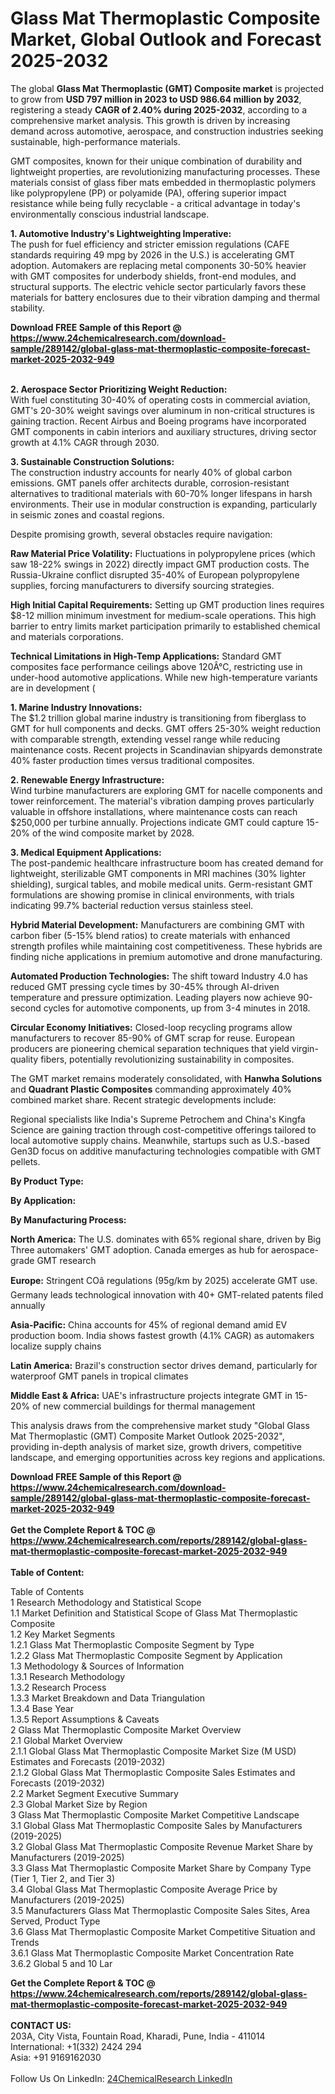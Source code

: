 <h1>Glass Mat Thermoplastic Composite Market, Global Outlook and Forecast 2025-2032</h1><p>The global <strong>Glass Mat Thermoplastic (GMT) Composite market</strong> is projected to grow from <strong>USD 797 million in 2023 to USD 986.64 million by 2032</strong>, registering a steady <strong>CAGR of 2.40% during 2025-2032</strong>, according to a comprehensive market analysis. This growth is driven by increasing demand across automotive, aerospace, and construction industries seeking sustainable, high-performance materials.</p><p>GMT composites, known for their unique combination of durability and lightweight properties, are revolutionizing manufacturing processes. These materials consist of glass fiber mats embedded in thermoplastic polymers like polypropylene (PP) or polyamide (PA), offering superior impact resistance while being fully recyclable - a critical advantage in today's environmentally conscious industrial landscape.</p><p><strong>1. Automotive Industry's Lightweighting Imperative:</strong><br>
The push for fuel efficiency and stricter emission regulations (CAFE standards requiring 49 mpg by 2026 in the U.S.) is accelerating GMT adoption. Automakers are replacing metal components 30-50% heavier with GMT composites for underbody shields, front-end modules, and structural supports. The electric vehicle sector particularly favors these materials for battery enclosures due to their vibration damping and thermal stability.</p><div><b>Download FREE Sample of this Report @ 
            <a href="https://www.24chemicalresearch.com/download-sample/289142/global-glass-mat-thermoplastic-composite-forecast-market-2025-2032-949">
            https://www.24chemicalresearch.com/download-sample/289142/global-glass-mat-thermoplastic-composite-forecast-market-2025-2032-949</a></b></div><br><p><strong>2. Aerospace Sector Prioritizing Weight Reduction:</strong><br>
With fuel constituting 30-40% of operating costs in commercial aviation, GMT's 20-30% weight savings over aluminum in non-critical structures is gaining traction. Recent Airbus and Boeing programs have incorporated GMT components in cabin interiors and auxiliary structures, driving sector growth at 4.1% CAGR through 2030.</p><p><strong>3. Sustainable Construction Solutions:</strong><br>
The construction industry accounts for nearly 40% of global carbon emissions. GMT panels offer architects durable, corrosion-resistant alternatives to traditional materials with 60-70% longer lifespans in harsh environments. Their use in modular construction is expanding, particularly in seismic zones and coastal regions.</p><p>Despite promising growth, several obstacles require navigation:</p><p><strong>Raw Material Price Volatility:</strong> Fluctuations in polypropylene prices (which saw 18-22% swings in 2022) directly impact GMT production costs. The Russia-Ukraine conflict disrupted 35-40% of European polypropylene supplies, forcing manufacturers to diversify sourcing strategies.</p><p><strong>High Initial Capital Requirements:</strong> Setting up GMT production lines requires $8-12 million minimum investment for medium-scale operations. This high barrier to entry limits market participation primarily to established chemical and materials corporations.</p><p><strong>Technical Limitations in High-Temp Applications:</strong> Standard GMT composites face performance ceilings above 120Â°C, restricting use in under-hood automotive applications. While new high-temperature variants are in development (
    </p><p><strong>1. Marine Industry Innovations:</strong><br>
The $1.2 trillion global marine industry is transitioning from fiberglass to GMT for hull components and decks. GMT offers 25-30% weight reduction with comparable strength, extending vessel range while reducing maintenance costs. Recent projects in Scandinavian shipyards demonstrate 40% faster production times versus traditional composites.</p><p><strong>2. Renewable Energy Infrastructure:</strong><br>
Wind turbine manufacturers are exploring GMT for nacelle components and tower reinforcement. The material's vibration damping proves particularly valuable in offshore installations, where maintenance costs can reach $250,000 per turbine annually. Projections indicate GMT could capture 15-20% of the wind composite market by 2028.</p><p><strong>3. Medical Equipment Applications:</strong><br>
The post-pandemic healthcare infrastructure boom has created demand for lightweight, sterilizable GMT components in MRI machines (30% lighter shielding), surgical tables, and mobile medical units. Germ-resistant GMT formulations are showing promise in clinical environments, with trials indicating 99.7% bacterial reduction versus stainless steel.</p><p><strong>Hybrid Material Development:</strong> Manufacturers are combining GMT with carbon fiber (5-15% blend ratios) to create materials with enhanced strength profiles while maintaining cost competitiveness. These hybrids are finding niche applications in premium automotive and drone manufacturing.</p><p><strong>Automated Production Technologies:</strong> The shift toward Industry 4.0 has reduced GMT pressing cycle times by 30-45% through AI-driven temperature and pressure optimization. Leading players now achieve 90-second cycles for automotive components, up from 3-4 minutes in 2018.</p><p><strong>Circular Economy Initiatives:</strong> Closed-loop recycling programs allow manufacturers to recover 85-90% of GMT scrap for reuse. European producers are pioneering chemical separation techniques that yield virgin-quality fibers, potentially revolutionizing sustainability in composites.</p><p>The GMT market remains moderately consolidated, with <strong>Hanwha Solutions</strong> and <strong>Quadrant Plastic Composites</strong> commanding approximately 40% combined market share. Recent strategic developments include:</p><p>Regional specialists like India's Supreme Petrochem and China's Kingfa Science are gaining traction through cost-competitive offerings tailored to local automotive supply chains. Meanwhile, startups such as U.S.-based Gen3D focus on additive manufacturing technologies compatible with GMT pellets.</p><p><strong>By Product Type:</strong></p><p><strong>By Application:</strong></p><p><strong>By Manufacturing Process:</strong></p><p><strong>North America:</strong> The U.S. dominates with 65% regional share, driven by Big Three automakers' GMT adoption. Canada emerges as hub for aerospace-grade GMT research</p><p><strong>Europe:</strong> Stringent COâ regulations (95g/km by 2025) accelerate GMT use. Germany leads technological innovation with 40+ GMT-related patents filed annually</p><p><strong>Asia-Pacific:</strong> China accounts for 45% of regional demand amid EV production boom. India shows fastest growth (4.1% CAGR) as automakers localize supply chains</p><p><strong>Latin America:</strong> Brazil's construction sector drives demand, particularly for waterproof GMT panels in tropical climates</p><p><strong>Middle East &amp; Africa:</strong> UAE's infrastructure projects integrate GMT in 15-20% of new commercial buildings for thermal management</p><p>This analysis draws from the comprehensive market study "Global Glass Mat Thermoplastic (GMT) Composite Market Outlook 2025-2032", providing in-depth analysis of market size, growth drivers, competitive landscape, and emerging opportunities across key regions and applications.</p><div><b>Download FREE Sample of this Report @ 
            <a href="https://www.24chemicalresearch.com/download-sample/289142/global-glass-mat-thermoplastic-composite-forecast-market-2025-2032-949">
            https://www.24chemicalresearch.com/download-sample/289142/global-glass-mat-thermoplastic-composite-forecast-market-2025-2032-949</a></b></div><br><div><b>Get the Complete Report & TOC @ 
            <a href="https://www.24chemicalresearch.com/reports/289142/global-glass-mat-thermoplastic-composite-forecast-market-2025-2032-949">
            https://www.24chemicalresearch.com/reports/289142/global-glass-mat-thermoplastic-composite-forecast-market-2025-2032-949</a></b></div><br>
            <b>Table of Content:</b><p>Table of Contents<br />
1 Research Methodology and Statistical Scope<br />
1.1 Market Definition and Statistical Scope of Glass Mat Thermoplastic Composite<br />
1.2 Key Market Segments<br />
1.2.1 Glass Mat Thermoplastic Composite Segment by Type<br />
1.2.2 Glass Mat Thermoplastic Composite Segment by Application<br />
1.3 Methodology & Sources of Information<br />
1.3.1 Research Methodology<br />
1.3.2 Research Process<br />
1.3.3 Market Breakdown and Data Triangulation<br />
1.3.4 Base Year<br />
1.3.5 Report Assumptions & Caveats<br />
2 Glass Mat Thermoplastic Composite Market Overview<br />
2.1 Global Market Overview<br />
2.1.1 Global Glass Mat Thermoplastic Composite Market Size (M USD) Estimates and Forecasts (2019-2032)<br />
2.1.2 Global Glass Mat Thermoplastic Composite Sales Estimates and Forecasts (2019-2032)<br />
2.2 Market Segment Executive Summary<br />
2.3 Global Market Size by Region<br />
3 Glass Mat Thermoplastic Composite Market Competitive Landscape<br />
3.1 Global Glass Mat Thermoplastic Composite Sales by Manufacturers (2019-2025)<br />
3.2 Global Glass Mat Thermoplastic Composite Revenue Market Share by Manufacturers (2019-2025)<br />
3.3 Glass Mat Thermoplastic Composite Market Share by Company Type (Tier 1, Tier 2, and Tier 3)<br />
3.4 Global Glass Mat Thermoplastic Composite Average Price by Manufacturers (2019-2025)<br />
3.5 Manufacturers Glass Mat Thermoplastic Composite Sales Sites, Area Served, Product Type<br />
3.6 Glass Mat Thermoplastic Composite Market Competitive Situation and Trends<br />
3.6.1 Glass Mat Thermoplastic Composite Market Concentration Rate<br />
3.6.2 Global 5 and 10 Lar</p><div><b>Get the Complete Report & TOC @ 
            <a href="https://www.24chemicalresearch.com/reports/289142/global-glass-mat-thermoplastic-composite-forecast-market-2025-2032-949">
            https://www.24chemicalresearch.com/reports/289142/global-glass-mat-thermoplastic-composite-forecast-market-2025-2032-949</a></b></div><br><b>CONTACT US:</b><br>
            203A, City Vista, Fountain Road, Kharadi, Pune, India - 411014<br>
            International: +1(332) 2424 294<br>
            Asia: +91 9169162030 <br><br>
            Follow Us On LinkedIn: <a href="https://www.linkedin.com/company/24chemicalresearch/">24ChemicalResearch LinkedIn</a>